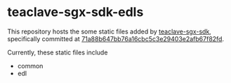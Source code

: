 # teaclave-sgx-sdk-edls

This repository hosts the some static files added by [teaclave-sgx-sdk](https://github.com/apache/incubator-teaclave-sgx-sdk), specifically committed at [71a88b647bb76a16cbc5c3e29403e2afb67f82fd](https://github.com/apache/incubator-teaclave-sgx-sdk/tree/71a88b647bb76a16cbc5c3e29403e2afb67f82fd).

Currently, these static files include
- common
- edl
